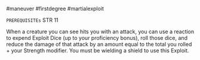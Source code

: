 #maneuver #firstdegree #martialexploit 

`PREREQUISITEs`
STR 11

When a creature you can see hits you with an attack, you can use a reaction to expend Exploit Dice (up to your proficiency bonus), roll those dice, and reduce the damage of that attack by an amount equal to the total you rolled + your Strength modifier. You must be wielding a shield to use this Exploit.